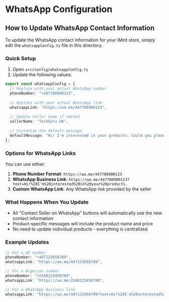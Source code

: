 # WhatsApp Configuration

## How to Update WhatsApp Contact Information

To update the WhatsApp contact information for your iMint store, simply edit the `whatsappConfig.ts` file in this directory.

### Quick Setup

1. Open `src/config/whatsappConfig.ts`
2. Update the following values:

```typescript
export const whatsappConfig = {
  // Replace with your actual WhatsApp number
  phoneNumber: "+447700900123", 
  
  // Replace with your actual WhatsApp link
  whatsappLink: "https://wa.me/447700900123", 
  
  // Update seller name if needed
  sellerName: "TechGuru UK",
  
  // Customize the default message
  defaultMessage: "Hi! I'm interested in your products. Could you please provide more information?",
};
```

### Options for WhatsApp Links

You can use either:

1. **Phone Number Format**: `https://wa.me/447700900123`
2. **WhatsApp Business Link**: `https://wa.me/447700900123?text=Hi!%20I'm%20interested%20in%20your%20products.`
3. **Custom WhatsApp Link**: Any WhatsApp link provided by the seller

### What Happens When You Update

- All "Contact Seller on WhatsApp" buttons will automatically use the new contact information
- Product-specific messages will include the product name and price
- No need to update individual products - everything is centralized

### Example Updates

```typescript
// For a UK number
phoneNumber: "+447123456789",
whatsappLink: "https://wa.me/447123456789",

// For a Nigerian number  
phoneNumber: "+2348123456789",
whatsappLink: "https://wa.me/2348123456789",

// For a WhatsApp Business link
whatsappLink: "https://wa.me/447123456789?text=Hi!%20I'm%20interested%20in%20your%20products.",
```
